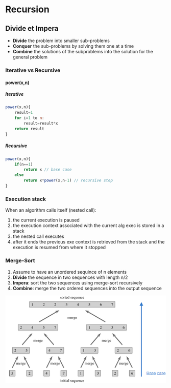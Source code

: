 # Recursion

## Divide et Impera

* __Divide__ the problem into smaller sub-problems
* __Conquer__ the sub-problems by solving them one at a time
* __Combine__ the solutions of the subproblems into the solution for the general problem

### Iterative vs Recursive

#### power(x,n)

##### Iterative

```javascript
power(x,n){
    result=1
    for i=1 to n:
        result=result*x
    return result
}
```

##### Recursive

```javascript
power(x,n){
    if(n==1)
        return x // base case
    else
        return x*power(x,n-1) // recursive step
}
```

### Execution stack

When an algorithm calls itself (nested call):
1. the current execution is paused
2. the execution context associated with the current alg exec is stored in a stack
3. the nested call executes
4. after it ends the previous exe context is retrieved from the stack and the execution is resumed from where it stopped

### Merge-Sort

1. Assume to have an unordered sequince of n elements
2. __Divide__ the sequence in two sequences with length n/2
3. __Impera__: sort the two sequences using merge-sort recursively
4. __Combine__: merge the two ordered sequences into the output sequence

![Merge-sort](immagini/Screenshot_3.png)

